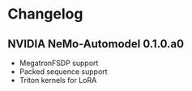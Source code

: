 # Changelog

## NVIDIA NeMo-Automodel 0.1.0.a0

* MegatronFSDP support
* Packed sequence support
* Triton kernels for LoRA
